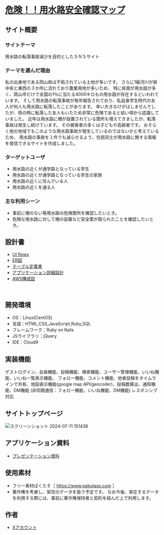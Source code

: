 # [危険！！用水路安全確認マップ](http://52.68.222.79/)


## サイト概要
### サイトテーマ
用水路の転落事故減少を目的としたＳＮＳサイト
​
### テーマを選んだ理由
私の出身地である岡山県は干拓されている土地が多いです。
さらに1級河川が県中央と東西の３か所に流れており農業用地が多いため、
特に県南が用水路が多く、岡山市だけで全国の1％に当たる4000キロもの用水路が存在するといわれています。
そして用水路の転落事故が毎年報告されており、私自身学生時代の友人が何人も用水路に転落したことがあります。
幸い大きなけがはしませんでしたが、雨の時に転落した友人もいたため非常に危険であると幼い頃から認識していました。
近年は用水路に柵が設置されている箇所も増えてきましたが、転落事故は発生し続けています。
その被害者の多くは子どもや高齢者です。
おそらく他の地域でもこのような用水路事故が発生しているのではないかと考えているため、
用水路の事故を１件でも減らせるよう、住民同士が用水路に関する情報を発信できるサイトを作成しました。
​
### ターゲットユーザ
- 用水路の近くが通学路となっている学生
- 用水路の近くが通学路となっている学生の家族
- 用水路の近くに住んでいる人
- 用水路の近くを通る人
​
### 主な利用シーン
- 事前に柵のない等用水路の危険箇所を確認したいとき。
- 危険な用水路に対して柵の設置など安全策が取られたことを確認したいとき。
​
## 設計書
- [UI flows](https://drive.google.com/file/d/1UGGPR_NhUvkXba88xWndPVkbEO7nCPgR/view?usp=sharing)
- [ER図](https://drive.google.com/file/d/1uwR_ugBGI4L7qKkLmOFCLGgBOxim0wRQ/view?usp=sharing)
- [テーブル定義書](https://docs.google.com/spreadsheets/d/1fRSA3XEbFIdUtnC2txnp3PhowAbjoiFuHv5vUK5BVYQ/edit?usp=sharing)
- [アプリケーション詳細設計](https://docs.google.com/spreadsheets/d/1BsOuHHqLaxmVjB671dxxIgf9kfoycptCehEwiUI5J3c/edit?usp=sharing)
- [AWS構成図](https://drive.google.com/file/d/1VyP7lQa_55qQOVu0hoQC-gGGrpb1AqQM/view?usp=sharing)

​
## 開発環境
- OS：Linux(CentOS)
- 言語：HTML,CSS,JavaScript,Ruby,SQL
- フレームワーク：Ruby on Rails
- JSライブラリ：jQuery
- IDE：Cloud9

## 実装機能
ゲストログイン、会員機能、投稿機能、検索機能、ユーザー管理機能、いいね機能、いいね一覧表示機能、
フォロー機能、コメント機能、他者投稿をタイムラインで共有、地図表示機能(google map API/geocoder)、投稿数算出、通知機能、DM機能
(非同期通信：フォロー機能、いいね機能、DM機能)
レスポンシブ対応

## サイトトップページ
 ![スクリーンショット 2024-07-11 151438](https://github.com/hyohyo2/Yousuiro_danger/assets/163430298/61dd8493-be8d-4dcc-ab5e-5e20af7635b3)

## アプリケーション資料
- [プレゼンテーション資料](https://docs.google.com/presentation/d/1RF3Pq7VkfttYCt0hl4MabpxMxnd9PEctjr4-BcuG2oY/edit?usp=sharing)

## 使用素材
- フリー素材ぱくたそ［ https://www.pakutaso.com ］
- 著作権を考慮し、架空のデータを扱う予定です。
なお今後、実在するデータを利用する際には、事前に著作権保持者と契約を結んだ上で利用します。

## 作者
- [Xアカウント](https://x.com/rnew48y)